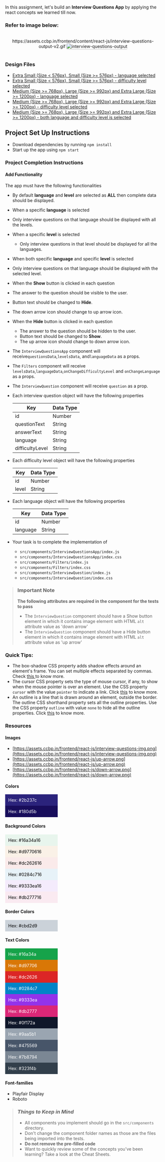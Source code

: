 In this assignment, let's build an **Interview Questions App** by applying the react concepts we learned till now.

### Refer to image below:

<br/>
<div style="text-align: center;">
https://assets.ccbp.in/frontend/content/react-js/interview-questions-output-v2.gif
<img src="https://assets.ccbp.in/frontend/content/react-js/interview-questions-output-v2.gif" alt="interview-questions-output" style="max-width:70%;box-shadow:0 2.8px 2.2px rgba(0, 0, 0, 0.12)">

</div>

<br/>

### Design Files

- [Extra Small (Size < 576px), Small (Size >= 576px) - language selected](https://assets.ccbp.in/frontend/content/react-js/interview-questions-language-sm-output-v2.png)
- [Extra Small (Size < 576px), Small (Size >= 576px) - difficulty level selected](https://assets.ccbp.in/frontend/content/react-js/interview-questions-level-sm-output-v2.png)
- [Medium (Size >= 768px), Large (Size >= 992px) and Extra Large (Size >= 1200px) - language selected](https://assets.ccbp.in/frontend/content/react-js/interview-questions-language-lg-output-v2.png)
- [Medium (Size >= 768px), Large (Size >= 992px) and Extra Large (Size >= 1200px) - difficulty level selected](https://assets.ccbp.in/frontend/content/react-js/interview-questions-level-lg-output-v2.png)
- [Medium (Size >= 768px), Large (Size >= 992px) and Extra Large (Size >= 1200px) - both language and difficulty level is selected](https://assets.ccbp.in/frontend/content/react-js/interview-questions-both-lg-output.png)

## Project Set Up Instructions

- Download dependencies by running `npm install`
- Start up the app using `npm start`

### Project Completion Instructions

#### Add Functionality

The app must have the following functionalities

- By default **language** and **level** are selected as **ALL** then complete data should be displayed.

- When a specific **language** is selected
 - Only interview questions on that language should be displayed with all the levels.

- When a specific **level** is selected
  - Only interview questions in that level should be displayed for all the languages.

- When both specific **language** and specific **level** is selected
 - Only interview questions on that language should be displayed with the selected level.

- When the **Show** button is clicked in each question
 - The answer to the question should be visible to the user.
 - Button text should be changed to **Hide**.
 - The down arrow icon should change to up arrow icon.

- When the **Hide** button is clicked in each question
  - The answer to the question should be hidden to the user.
  - Button text should be changed to **Show**.
  - The up arrow icon should change to down arrow icon.

- The `InterviewQuestionsApp` component will receive`questionsData`,`levelsData`, and`languageData` as a props.

- The `Filters` component will receive `levelsData`,`languageData`,`onChangeDifficultyLevel` and `onChangeLanguage` as a props.

- The `InterviewQuestion` component will receive `question` as a prop.

- Each interview question object will have the following properties

  | Key             | Data Type |
  | --------------- | --------- |
  | id              | Number    |
  | questionText    | String    |
  | answerText      | String    |
  | language        | String    |
  | difficultyLevel | String    |

- Each difficulty level object will have the following properties

  | Key   | Data Type |
  | ----- | --------- |
  | id    | Number    |
  | level | String    |

- Each language object will have the following properties

  | Key      | Data Type |
  | -------- | --------- |
  | id       | Number    |
  | language | String    |

- Your task is to complete the implementation of

  - `src/components/InterviewQuestionsApp/index.js`
  - `src/components/InterviewQuestionsApp/index.css`
  - `src/components/Filters/index.js`
  - `src/components/Filters/index.css`
  - `src/components/InterviewQuestion/index.js`
  - `src/components/InterviewQuestion/index.css`

> ### Important Note
>
> **The following attributes are required in the component for the tests to
> pass**
>
> - The `InterviewQuestion` component should have a Show button element in which it contains image element with HTML `alt`
>   attribute value as 'down arrow'
> - The `InterviewQuestion` component should have a Hide button element in which it contains image element with HTML `alt`
>   attribute value as 'up arrow'

### Quick Tips:

- The box-shadow CSS property adds shadow effects around an element's frame. You can set multiple effects separated by commas. Check <a href="https://developer.mozilla.org/en-US/docs/Web/CSS/box-shadow" target="__blank">this </a> to know more.
- The cursor CSS property sets the type of mouse cursor, if any, to show when the mouse pointer is over an element. Use the CSS property `cursor` with the value `pointer` to indicate a link. Click <a href="https://css-tricks.com/almanac/properties/c/cursor/" target="_blank">this</a> to know more.
- An outline is a line that is drawn around an element, outside the border. The outline CSS shorthand property sets all the outline properties. Use the CSS property `outline` with value `none` to hide all the outline properties. Click <a href="https://www.w3schools.com/css/css_outline.asp" target="_blank">this</a> to know more.

### Resources

#### Images

- [https://assets.ccbp.in/frontend/react-js/interview-questions-img.png](https://assets.ccbp.in/frontend/react-js/interview-questions-img.png)
- [https://assets.ccbp.in/frontend/react-js/up-arrow.png](https://assets.ccbp.in/frontend/react-js/up-arrow.png)
- [https://assets.ccbp.in/frontend/react-js/down-arrow.png](https://assets.ccbp.in/frontend/react-js/down-arrow.png)

#### Colors

<div style="background-color: #2b237c ; width: 150px; padding: 10px; color: white">Hex: #2b237c</div>
<div style="background-color: #180d5b ; width: 150px; padding: 10px; color: white">Hex: #180d5b</div>

#### Background Colors

<div style="background-color: #16a34a16 ; width: 150px; padding: 10px; color: black">Hex: #16a34a16</div>
<div style="background-color: #d9770616 ; width: 150px; padding: 10px; color: black">Hex: #d9770616</div>
<div style="background-color: #dc262616 ; width: 150px; padding: 10px; color: black">Hex: #dc262616</div>
<div style="background-color: #0284c716 ; width: 150px; padding: 10px; color: black">Hex: #0284c716</div>
<div style="background-color: #9333ea16 ; width: 150px; padding: 10px; color: black">Hex: #9333ea16</div>
<div style="background-color: #db277716 ; width: 150px; padding: 10px; color: black">Hex: #db277716</div>

#### Border Colors

<div style="background-color: #cbd2d9 ; width: 150px; padding: 10px; color: black">Hex: #cbd2d9</div>

#### Text Colors

<div style="background-color: #16a34a ; width: 150px; padding: 10px; color: white">Hex: #16a34a</div>
<div style="background-color: #d97706 ; width: 150px; padding: 10px; color: white">Hex: #d97706</div>
<div style="background-color: #dc2626 ; width: 150px; padding: 10px; color: white">Hex: #dc2626</div>
<div style="background-color: #0284c7 ; width: 150px; padding: 10px; color: white">Hex: #0284c7</div>
<div style="background-color: #9333ea ; width: 150px; padding: 10px; color: white">Hex: #9333ea</div>
<div style="background-color: #db2777 ; width: 150px; padding: 10px; color: white">Hex: #db2777</div>
<div style="background-color: #0f172a ; width: 150px; padding: 10px; color: white">Hex: #0f172a</div>
<div style="background-color: #9aa5b1 ; width: 150px; padding: 10px; color: white">Hex: #9aa5b1</div>
<div style="background-color: #475569 ; width: 150px; padding: 10px; color: white">Hex: #475569</div>
<div style="background-color: #7b8794 ; width: 150px; padding: 10px; color: white">Hex: #7b8794</div>
<div style="background-color: #323f4b ; width: 150px; padding: 10px; color: white">Hex: #323f4b</div>

#### Font-families

- Playfair Display
- Roboto

> ### _Things to Keep in Mind_
>
> - All components you implement should go in the `src/components` directory.
> - Don't change the component folder names as those are the files being
>   imported into the tests.
> - **Do not remove the pre-filled code**
> - Want to quickly review some of the concepts you’ve been learning? Take a
>   look at the Cheat Sheets.
